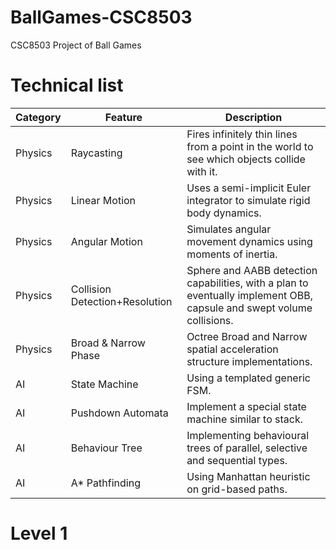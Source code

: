 # BallGames-CSC8503
CSC8503 Project of Ball Games
# Technical list
  
  
|Category                |Feature                          |Description                         |
|----------------|-------------------------------|-----------------------------|
|Physics          |Raycasting            |Fires infinitely thin lines from a point in the world to see which objects collide with it.            |
|Physics          |Linear Motion            |Uses a semi-implicit Euler integrator to simulate rigid body dynamics.            |
|Physics          |Angular Motion      |Simulates angular movement dynamics using moments of inertia. |
|Physics          |Collision Detection+Resolution      |Sphere and AABB detection capabilities, with a plan to eventually implement OBB, capsule and swept volume collisions. |
|Physics          |Broad & Narrow Phase      |Octree Broad and Narrow spatial acceleration structure implementations.  |
|AI          |State Machine      |Using a templated generic FSM. |
|AI          |Pushdown Automata      |Implement a special state machine similar to stack. |
|AI          |Behaviour Tree     |Implementing behavioural trees of parallel, selective and sequential types. |
|AI          |A* Pathfinding     |Using Manhattan heuristic on grid-based paths. |


# Level 1
